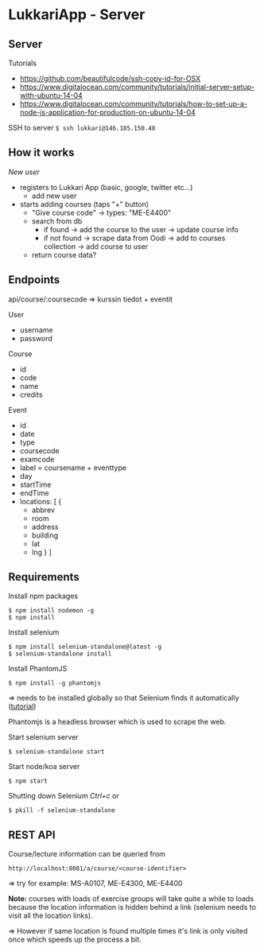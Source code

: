 # LukkariApp - Server

## Server

Tutorials
- https://github.com/beautifulcode/ssh-copy-id-for-OSX
- https://www.digitalocean.com/community/tutorials/initial-server-setup-with-ubuntu-14-04
- https://www.digitalocean.com/community/tutorials/how-to-set-up-a-node-js-application-for-production-on-ubuntu-14-04

SSH to server
`$ ssh lukkari@146.185.150.48`

## How it works
*New user*
- registers to Lukkari App (basic, google, twitter etc...)
  - add new user
- starts adding courses (taps "+" button)
  - "Give course code" -> types: "ME-E4400"
  - search from db
    - if found -> add the course to the user -> update course info
    - if not found -> scrape data from Oodi -> add to courses collection -> add course to user
  - return course data?

## Endpoints

api/course/:coursecode
=> kurssin tiedot + eventit

User
- username
- password


Course
- id
- code
- name
- credits


Event
- id
- date
- type
- coursecode
- examcode
- label = coursename + eventtype
- day
- startTime
- endTime
- locations: [
  {
    - abbrev
    - room
    - address
    - building
    - lat
    - lng
  }
]

## Requirements

Install npm packages
```
$ npm install nodemon -g
$ npm install
```

Install selenium
```
$ npm install selenium-standalone@latest -g
$ selenium-standalone install
```

Install PhantomJS
```
$ npm install -g phantomjs
```
=> needs to be installed globally so that Selenium finds it automatically ([tutorial](http://code.tutsplus.com/tutorials/headless-functional-testing-with-selenium-and-phantomjs--net-30545))

Phantomjs is a headless browser which is used to scrape the web.

Start selenium server
```
$ selenium-standalone start
```

Start node/koa server
```
$ npm start
```

Shutting down Selenium *Ctrl+c* or
```
$ pkill -f selenium-standalone
```

## REST API

Course/lecture information can be queried from
```
http://localhost:8081/a/course/<course-identifier>
```
=> try for example: MS-A0107, ME-E4300, ME-E4400

**Note:** courses with loads of exercise groups will take quite a while to loads because the location information is hidden behind a link (selenium needs to visit all the location links).

=> However if same location is found multiple times it's link is only visited once which speeds up the process a bit.
